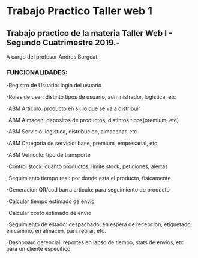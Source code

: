 # Trabajo Practico Taller web 1

## Trabajo practico de la materia Taller Web I - Segundo Cuatrimestre 2019.-

A cargo del profesor Andres Borgeat.

### FUNCIONALIDADES:
    
-Registro de Usuario: login del usuario

-Roles de user: distinto tipos de usuario, administrador, logistica, etc

-ABM Articulo: producto en si, lo que se va a distribuir

-ABM Almacen: depositos de productos, distintos tipos(premium, etc)

-ABM Servicio: logistica, distribucion, almacenar, etc

-ABM Categoria de servicio: base, premium, empresarial, etc

-ABM Vehiculo: tipo de transporte

-Control stock: cuanto productos, limite stock, peticiones, alertas

-Seguimiento tiempo real: por donde esta el producto, fisicamente

-Generacion QR/cod barra articulo: para seguimiento de producto

-Calcular tiempo estimado de envio

-Calcular costo estimado de envio

-Seguimiento de estado: despachado, en espera de recepcion, etiquetado, en camino, en almacen, para retirar, etc.

-Dashboard gerencial: reportes en lapso de tiempo, stats de envios, etc para un cliente especifico
